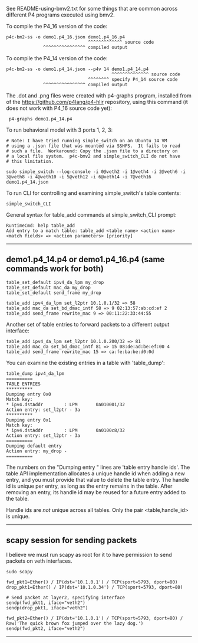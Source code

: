 See README-using-bmv2.txt for some things that are common across
different P4 programs executed using bmv2.

To compile the P4_16 version of the code:

    p4c-bm2-ss -o demo1.p4_16.json demo1.p4_16.p4
                                   ^^^^^^^^^^^^^ source code
                  ^^^^^^^^^^^^^^^^ compiled output

To compile the P4_14 version of the code:

    p4c-bm2-ss -o demo1.p4_14.json --p4v 14 demo1.p4_14.p4
                                            ^^^^^^^^^^^^^^ source code
                                   ^^^^^^^^ specify P4_14 source code
                  ^^^^^^^^^^^^^^^^ compiled output

The .dot and .png files were created with p4-graphs program, installed
from of the https://github.com/p4lang/p4-hlir repository, using this
command (it does not work with P4_16 source code yet):

     p4-graphs demo1.p4_14.p4

To run behavioral model with 3 ports 1, 2, 3:

    # Note: I have tried running simple_switch on an Ubuntu 14 VM
    # using a .json file that was mounted via SSHFS.  It fails to read
    # such a file.  Workaround: Copy the .json file to a directory on
    # a local file system.  p4c-bmv2 and simple_switch_CLI do not have
    # this limitation.

    sudo simple_switch --log-console -i 0@veth2 -i 1@veth4 -i 2@veth6 -i 3@veth8 -i 4@veth10 -i 5@veth12 -i 6@veth14 -i 7@veth16 demo1.p4_14.json

To run CLI for controlling and examining simple_switch's table
contents:

    simple_switch_CLI

General syntax for table_add commands at simple_switch_CLI prompt:

    RuntimeCmd: help table_add
    Add entry to a match table: table_add <table name> <action name> <match fields> => <action parameters> [priority]

----------------------------------------------------------------------
demo1.p4_14.p4 or demo1.p4_16.p4 (same commands work for both)
----------------------------------------------------------------------

    table_set_default ipv4_da_lpm my_drop
    table_set_default mac_da my_drop
    table_set_default send_frame my_drop

    table_add ipv4_da_lpm set_l2ptr 10.1.0.1/32 => 58
    table_add mac_da set_bd_dmac_intf 58 => 9 02:13:57:ab:cd:ef 2
    table_add send_frame rewrite_mac 9 => 00:11:22:33:44:55

Another set of table entries to forward packets to a different output
interface:

    table_add ipv4_da_lpm set_l2ptr 10.1.0.200/32 => 81
    table_add mac_da set_bd_dmac_intf 81 => 15 08:de:ad:be:ef:00 4
    table_add send_frame rewrite_mac 15 => ca:fe:ba:be:d0:0d

You can examine the existing entries in a table with 'table_dump':

    table_dump ipv4_da_lpm
    ==========
    TABLE ENTRIES
    **********
    Dumping entry 0x0
    Match key:
    * ipv4.dstAddr        : LPM       0a010001/32
    Action entry: set_l2ptr - 3a
    **********
    Dumping entry 0x1
    Match key:
    * ipv4.dstAddr        : LPM       0a0100c8/32
    Action entry: set_l2ptr - 3a
    ==========
    Dumping default entry
    Action entry: my_drop - 
    ==========

The numbers on the "Dumping entry <number>" lines are 'table entry
handle ids'.  The table API implementation allocates a unique handle
id when adding a new entry, and you must provide that value to delete
the table entry.  The handle id is unique per entry, as long as the
entry remains in the table.  After removing an entry, its handle id
may be reused for a future entry added to the table.

Handle ids are _not_ unique across all tables.  Only the pair
<table,handle_id> is unique.


----------------------------------------------------------------------
scapy session for sending packets
----------------------------------------------------------------------
I believe we must run scapy as root for it to have permission to send
packets on veth interfaces.

    sudo scapy

    fwd_pkt1=Ether() / IP(dst='10.1.0.1') / TCP(sport=5793, dport=80)
    drop_pkt1=Ether() / IP(dst='10.1.0.34') / TCP(sport=5793, dport=80)

    # Send packet at layer2, specifying interface
    sendp(fwd_pkt1, iface="veth2")
    sendp(drop_pkt1, iface="veth2")

    fwd_pkt2=Ether() / IP(dst='10.1.0.1') / TCP(sport=5793, dport=80) / Raw('The quick brown fox jumped over the lazy dog.')
    sendp(fwd_pkt2, iface="veth2")

----------------------------------------
